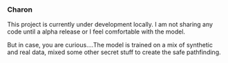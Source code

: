 ### Charon

This project is currently under development locally. I am not sharing any code until a alpha release or I feel comfortable with the model. 

But in case, you are curious....The model is trained on a mix of synthetic and real data, mixed some other secret stuff to create the safe pathfinding.